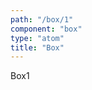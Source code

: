 ```yaml
---
path: "/box/1"
component: "box"
type: "atom"
title: "Box"
---
```


<Box p={5} border="1px solid" borderColor="red">
  Box1
</Box>

